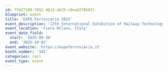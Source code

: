 ```yaml
---
id: 7fd27349-7852-4613-ab25-c0ead276bbf1
blueprint: event
title: 'EXPO Ferroviaria 2025'
event_description: '12th International Exhibition of Railway Technology, Products and Systems'
event_location: 'Fiera Milano, Italy'
event_date_field:
  start: '2025-09-30'
  end: '2025-10-02'
event_website: 'https://expoferroviaria.it'
booth_number: '342'
categories: rail
event_type: event
---
```

